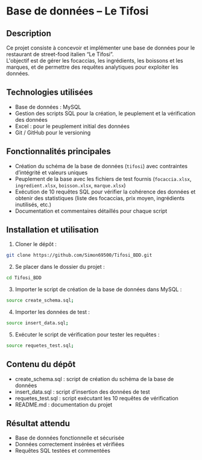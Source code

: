 # Base de données – Le Tifosi

## Description
Ce projet consiste à concevoir et implémenter une base de données pour le restaurant de street-food italien “Le Tifosi”.  
L'objectif est de gérer les focaccias, les ingrédients, les boissons et les marques, et de permettre des requêtes analytiques pour exploiter les données.

## Technologies utilisées
- Base de données : MySQL
- Gestion des scripts SQL pour la création, le peuplement et la vérification des données
- Excel : pour le peuplement initial des données
- Git / GitHub pour le versioning

## Fonctionnalités principales
- Création du schéma de la base de données (`tifosi`) avec contraintes d’intégrité et valeurs uniques
- Peuplement de la base avec les fichiers de test fournis (`focaccia.xlsx`, `ingredient.xlsx`, `boisson.xlsx`, `marque.xlsx`)
- Exécution de 10 requêtes SQL pour vérifier la cohérence des données et obtenir des statistiques (liste des focaccias, prix moyen, ingrédients inutilisés, etc.)
- Documentation et commentaires détaillés pour chaque script

## Installation et utilisation
1. Cloner le dépôt :
```bash
git clone https://github.com/Simon69500/Tifosi_BDD.git
```
2. Se placer dans le dossier du projet :
 ```bash
 cd Tifosi_BDD
 ```
3. Importer le script de création de la base de données dans MySQL :
 ```bash
 source create_schema.sql;
 ```
4. Importer les données de test :
```bash
source insert_data.sql;
```
5. Exécuter le script de vérification pour tester les requêtes :
```bash
source requetes_test.sql;
```

## Contenu du dépôt
- create_schema.sql : script de création du schéma de la base de données
- insert_data.sql : script d’insertion des données de test
- requetes_test.sql : script exécutant les 10 requêtes de vérification
- README.md : documentation du projet

## Résultat attendu
- Base de données fonctionnelle et sécurisée
- Données correctement insérées et vérifiées
- Requêtes SQL testées et commentées
